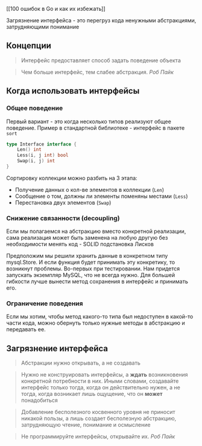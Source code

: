 [[100 ошибок в Go и как их избежать]]

Загрязнение интерфейса - это перегруз кода ненужными абстракциями, затрудняющими понимание 

## Концепции
> Интерфейс предоставляет способ задать поведение объекта

> Чем больше интерфейс, тем слабее абстракция. *Роб Пайк*

## Когда использовать интерфейсы
### Общее поведение
Первый вариант - это когда несколько типов реализуют общее поведение. Пример в стандартной библиотеке - интерфейс в пакете `sort`
```go
type Interface interface {
	Len() int
	Less(i, j int) bool
	Swap(i, j) int
} 
```
Сортировку коллекции можно разбить на 3 этапа:
- Получение данных о кол-ве элементов в коллекции (`Len`)
- Сообщение о том, должны ли элементы поменяны местами (`Less`)
- Перестановка двух элементов (`Swap`)

### Снижение связанности (decoupling)
Если мы полагаемся на абстракцию вместо конкретной реализации, сама реализация может быть заменена на любую другую без необходимости менять код - SO*L*ID подстановка Лисков

Предположим мы решили хранить данные в конкретном типу mysql.Store. И если функция будет принимать эту конкретику, то возникнут проблемы. Во-первых при тестировании. Нам придется запускать экземпляр MySQL, что не всегда нужно. Для большей гибкости лучше вынести метод сохранения в интерфейс и принимать его.

### Ограничение поведения
Если мы хотим, чтобы метод какого-то типа был недоступен в какой-то части кода, можно обернуть только нужные методы в абстракцию и передавать ее.

## Загрязнение интерфейса
> Абстракции нужно открывать, а не создавать

> Нужно не конструировать интерфейсы, а **ждать** возникновения конкретной потребности в них. Иными словами, создавайте интерфейс только тогда, когда он действительно нужен, а не тогда, когда возникает лишь ощущение, что он **может** понадобиться

> Добавление бесполезного косвенного уровня не приносит никакой пользы, а лишь создает бесполезную абстракцию, затрудняющую чтение, понимание и осмысление

> Не программируйте интерфейсы, открывайте их. *Роб Пайк* 